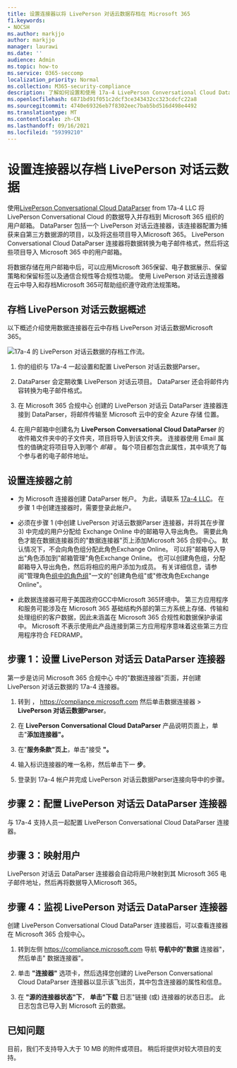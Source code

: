 ```yaml
---
title: 设置连接器以将 LivePerson 对话云数据存档在 Microsoft 365
f1.keywords:
- NOCSH
ms.author: markjjo
author: markjjo
manager: laurawi
ms.date: ''
audience: Admin
ms.topic: how-to
ms.service: O365-seccomp
localization_priority: Normal
ms.collection: M365-security-compliance
description: 了解如何设置和使用 17a-4 LivePerson Conversational Cloud DataParser 连接器在 Microsoft 365 中导入和存档 LivePerson 对话云数据。
ms.openlocfilehash: 6871bd91f051c2dcf3ce343432cc323cdcfc22a8
ms.sourcegitcommit: 4740e69326eb7f8302eec7bab5bd516d498e4492
ms.translationtype: MT
ms.contentlocale: zh-CN
ms.lasthandoff: 09/16/2021
ms.locfileid: "59399210"
---
```

# <a name="set-up-a-connector-to-archive-liveperson-conversational-cloud-data"></a>设置连接器以存档 LivePerson 对话云数据

使用[LivePerson Conversational Cloud DataParser](https://www.17a-4.com/liveperson-dataparser/) from 17a-4 LLC 将 LivePerson Conversational Cloud 的数据导入并存档到 Microsoft 365 组织的用户邮箱。 DataParser 包括一个 LivePerson 对话云连接器，该连接器配置为捕获来自第三方数据源的项目，以及将这些项目导入Microsoft 365。 LivePerson Conversational Cloud DataParser 连接器将数据转换为电子邮件格式，然后将这些项目导入 Microsoft 365 中的用户邮箱。

将数据存储在用户邮箱中后，可以应用Microsoft 365保留、电子数据展示、保留策略和保留标签以及通信合规性等合规性功能。 使用 LivePerson 对话云连接器在云中导入和存档Microsoft 365可帮助组织遵守政府法规策略。

## <a name="overview-of-archiving-liveperson-conversational-cloud-data"></a>存档 LivePerson 对话云数据概述

以下概述介绍使用数据连接器在云中存档 LivePerson 对话云数据Microsoft 365。

![17a-4 的 LivePerson 对话云数据的存档工作流。](../media/LiveEngageDataParserConnectorWorkflow.png)

1. 你的组织与 17a-4 一起设置和配置 LivePerson 对话云数据Parser。

2. DataParser 会定期收集 LivePerson 对话云项目。 DataParser 还会将邮件内容转换为电子邮件格式。

3. 在 Microsoft 365 合规中心 创建的 LivePerson 对话云 DataParser 连接器连接到 DataParser，将邮件传输至 Microsoft 云中的安全 Azure 存储 位置。

4. 在用户邮箱中创建名为 **LivePerson Conversational Cloud DataParser** 的收件箱文件夹中的子文件夹，项目将导入到该文件夹。 连接器使用 Email 属性的值确定将项目导入到哪个 *邮箱* 。 每个项目都包含此属性，其中填充了每个参与者的电子邮件地址。

## <a name="before-you-set-up-a-connector"></a>设置连接器之前

- 为 Microsoft 连接器创建 DataParser 帐户。 为此，请联系 [17a-4 LLC](https://www.17a-4.com/contact/)。 在步骤 1 中创建连接器时，需要登录此帐户。

- 必须在步骤 1 (中创建 LivePerson 对话云数据Parser 连接器，并将其在步骤 3) 中完成的用户分配给 Exchange Online 中的邮箱导入导出角色。 需要此角色才能在数据连接器页的"数据连接器"页上添加Microsoft 365 合规中心。 默认情况下，不会向角色组分配此角色Exchange Online。 可以将"邮箱导入导出"角色添加到"邮箱管理"角色Exchange Online。 也可以创建角色组，分配邮箱导入导出角色，然后将相应的用户添加为成员。 有关详细信息，请参阅"管理角色[组中的角色组](/Exchange/permissions-exo/role-groups#create-role-groups)"[](/Exchange/permissions-exo/role-groups#modify-role-groups)一文的"创建角色组"或"修改角色Exchange Online"。

- 此数据连接器可用于美国政府GCC中Microsoft 365环境中。 第三方应用程序和服务可能涉及在 Microsoft 365 基础结构外部的第三方系统上存储、传输和处理组织的客户数据，因此未涵盖在 Microsoft 365 合规性和数据保护承诺中。 Microsoft 不表示使用此产品连接到第三方应用程序意味着这些第三方应用程序符合 FEDRAMP。

## <a name="step-1-set-up-a-liveperson-conversational-cloud-dataparser-connector"></a>步骤 1：设置 LivePerson 对话云 DataParser 连接器

第一步是访问 Microsoft 365 合规中心 中的"数据连接器"页面，并创建 LivePerson 对话云数据的 17a-4 连接器。

1. 转到 ， <https://compliance.microsoft.com> 然后单击数据连接器  >  **LivePerson 对话云数据Parser**。

2. 在 **LivePerson Conversational Cloud DataParser** 产品说明页面上，单击"**添加连接器"。**

3. 在"**服务条款"页上**，单击"接受 **"。**

4. 输入标识连接器的唯一名称，然后单击下一 **步**。

5. 登录到 17a-4 帐户并完成 LivePerson 对话云数据Parser连接向导中的步骤。

## <a name="step-2-configure-the-liveperson-conversational-cloud-dataparser-connector"></a>步骤 2：配置 LivePerson 对话云 DataParser 连接器

与 17a-4 支持人员一起配置 LivePerson Conversational Cloud DataParser 连接器。

## <a name="step-3-map-users"></a>步骤 3：映射用户

LivePerson 对话云 DataParser 连接器会自动将用户映射到其 Microsoft 365 电子邮件地址，然后再将数据导入Microsoft 365。

## <a name="step-4-monitor-the-liveperson-conversational-cloud-dataparser-connector"></a>步骤 4：监视 LivePerson 对话云 DataParser 连接器

创建 LivePerson Conversational Cloud DataParser 连接器后，可以查看连接器在 Microsoft 365 合规中心。

1. 转到左侧 <https://compliance.microsoft.com> 导航 **导航中的"数据** 连接器"，然后单击" 数据连接器"。

2. 单击 **"连接器"** 选项卡，然后选择您创建的 LivePerson Conversational Cloud DataParser 连接器以显示该飞出页，其中包含连接器的属性和信息。

3. 在 **"源的连接器状态"下**， **单击"下载** 日志"链接 (或) 连接器的状态日志。 此日志包含已导入到 Microsoft 云的数据。

## <a name="known-issues"></a>已知问题

目前，我们不支持导入大于 10 MB 的附件或项目。 稍后将提供对较大项目的支持。
